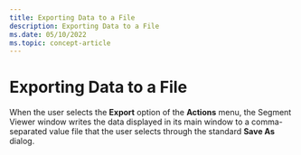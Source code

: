 ```yaml
---
title: Exporting Data to a File
description: Exporting Data to a File 
ms.date: 05/10/2022
ms.topic: concept-article
---
```


# Exporting Data to a File

When the user selects the **Export** option of the **Actions** menu, the Segment Viewer window writes the data displayed in its main window to a comma-separated value file that the user selects through the standard **Save As** dialog. 
